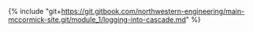 {% include "git+https://git.gitbook.com/northwestern-engineering/main-mccormick-site.git/module_1/logging-into-cascade.md" %}